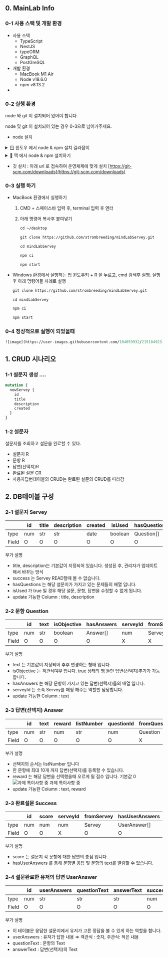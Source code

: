 ## 0. MainLab Info

### 0-1 사용 스택 및 개발 환경

- 사용 스택
  - TypeScript
  - NestJS
  - typeORM
  - GraphQL
  - PostGreSQL
- 개발 환경
  - MacBook M1 Air
  - Node v18.6.0
  - npm v8.13.2
-

### 0-2 실행 환경

node 와 git 이 설치되어 있어야 합니다.

node 및 git 이 설치되어 있는 경우 0-3으로 넘어가주세요.

- node 설치
<details>
<summary> 🪟 윈도우 에서 node & npm 설치 길라잡이 </summary>
<div markdown="2">
<h3>1. 아래 주소로 들어가서 node 를 설치 합니다. </h3>
<p>[https://nodejs.org/ko/](https://nodejs.org/ko/)</p>

<h3>2. 윈도우키 + R 을 누르고 cmd 입력 후 실행</h3>

<p> 아래 명령어 입력 후, v18.x.x 가 나온다면 성공입니다! </p>

</div>

</details>

<details>
<summary> 🍏 맥 에서 node & npm 설치하기 </summary>
<div markdown="2">
<h3>1. 아래 주소로 들어가서 node를 설치합니다</h3>
<p>[https://nodejs.org/ko/](https://nodejs.org/ko/)</p>

<h3>2. 커맨드 + 스페이스 을 누르고 terminal 입력 후 실행</h3>

```
node -v

```

node -v 했을때 v18.x.x 가 나오면 설치 성공!

</div>

</details>

- 깃 설치 : 아래 url 로 접속하여 운영체제에 맞게 설치
  [https://git-scm.com/downloads](https://git-scm.com/downloads)

### 0-3 실행 하기

- MacBook 환경에서 실행하기

  1. CMD + 스페이스바 입력 후, terminal 입력 후 엔터
  2. 아래 명령어 복사후 붙여넣기

     ```graphql
     cd ~/desktop
     ```

     ```graphql
     git clone https://github.com/strombreeding/mindLabServey.git
     ```

     ```graphql
     cd mindLabServey
     ```

     ```graphql
     npm ci
     ```

     ```graphql
     npm start
     ```

- Windows 환경에서 실행하는 법
  윈도우키 + R 을 누르고, cmd 검색후 실행.
  실행 후 아래 명령어들 차례로 실행
  ```graphql
  git clone https://github.com/strombreeding/mindLabServey.git
  ```
  ```graphql
  cd mindLabServey
  ```
  ```graphql
  npm ci
  ```
  ```graphql
  npm start
  ```

### 0-4 정상적으로 실행이 되었을때

```graphql
![image](https://user-images.githubusercontent.com/104059932/215104923-cead0afe-3f80-4d2a-b3fd-9087bb9c9b79.png)
```

## 1. CRUD 시나리오

### 1-1 설문지 생성 ….

```graphql
mutation {
  newServey {
    id
    title
    description
    created
  }
}
```

### 1-2 설문자

설문지를 조회하고 설문을 완료할 수 있다.

- 설문지 R
- 문항 R
- 답변(선택지)R
- 완료된 설문 CR
- 사용자답변테이블의 CRUD는 완료된 설문의 CRUD를 따라감

## 2. DB테이블 구성

### 2-1 설문지 Servey

|       | id  | title | description | created | isUsed  | hasQuestions | success   |
| ----- | --- | ----- | ----------- | ------- | ------- | ------------ | --------- |
| type  | num | str   | str         | date    | boolean | Question[]   | Success[] |
| Field | O   | O     | O           | O       | O       | O            | X         |

부가 설명

- title, description는 기본값이 지정되어 있습니다. 생성된 후, 관리자가 업데이트 해서 바꾸는 방식
- success 는 Servey READ할때 볼 수 없습니다.
- hasQuestions 는 해당 설문지가 가지고 있는 문제들의 배열 입니다.
- isUsed 가 true 일 경우 해당 설문, 문항, 답변을 수정할 수 없게 됩니다.
- update 가능한 Column : title, description

### 2-2 문항 Question

|       | id  | text | isObjective | hasAnswers | serveyId | fromServey |
| ----- | --- | ---- | ----------- | ---------- | -------- | ---------- |
| type  | num | str  | boolean     | Answer[]   | num      | Servey     |
| Field | O   | O    | O           | O          | X        | X          |

부가 설명

- text 는 기본값이 지정되어 추후 변경하는 형태 입니다.
- isObjective 는 객관식여부 입니다. true 상태의 행 들만 답변(선택지)추가가 가능합니다.
- hasAnswers 는 해당 문항이 가지고 있는 답변(선택지)들의 배열 입니다.
- serveyId 는 소속 Servey를 매핑 해주는 역할만 담당합니다.
- update 가능한 Column : text

### 2-3 답변(선택지) Answer

|       | id  | text | reward | listNumber | questionId | fromQuestion |
| ----- | --- | ---- | ------ | ---------- | ---------- | ------------ |
| type  | num | str  | num    | str        | num        | Question     |
| Field | O   | O    | O      | O          | O          | X            |

부가 설명

- 선택지의 순서는 listNumber 입니다
- 한 문항에 최대 10개 까지 답변(선택지)를 등록할 수 있습니다.
- reward 는 해당 답변을 선택했을때 오르게 될 점수 입니다. 기본값 0
  ![과제 특이사항 중](https://s3-us-west-2.amazonaws.com/secure.notion-static.com/1022327c-ad55-4bb5-b687-d0f80c4a7fa1/Untitled.png)
  과제 특이사항 중
- update 가능한 Column : text, reward

### 2-3 완료설문 Success

|       | id  | score | serveyId | fromServey | hasUserAnswers |
| ----- | --- | ----- | -------- | ---------- | -------------- |
| type  | num | num   | num      | Servey     | UserAnswer[]   |
| Field | O   | O     | X        | O          | O              |

부가 설명

- score 는 설문지 각 문항에 대한 답변의 총점 입니다.
- hasUserAnswers 를 통해 문항별 응답 및 문항의 text를 열람할 수 있습니다.

### 2-4 설문완료한 유저의 답변 UserAnswer

|       | id  | userAnswers | questionText | answerText | successId | fromSuccessId |
| ----- | --- | ----------- | ------------ | ---------- | --------- | ------------- |
| type  | num | str         | str          | str        | num       | Success       |
| Field | O   | O           | O            | O          | O         | X             |

부가 설명

- 이 테이블은 응답한 설문지에서 유저가 고른 정답을 볼 수 있게 하는 역할을 합니다.
- userAnswers : 유저가 답한 내용
  ⇒ 객관식 : 숫자, 주관식: 적은 내용
- questionText : 문항의 Text
- answerText : 답변(선택지)의 Text
